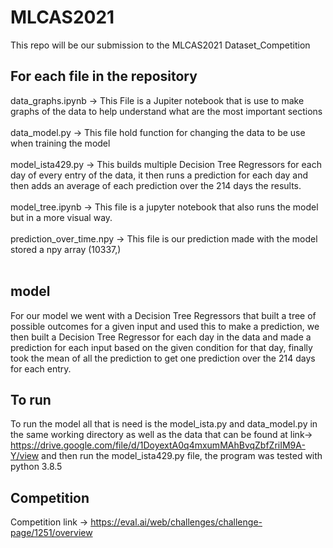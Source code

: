 # MLCAS2021
This repo will be our submission to the MLCAS2021 Dataset_Competition


## For each file in the repository 
data_graphs.ipynb -> This File is a Jupiter notebook that is use to make graphs of the data to help understand what are the most important sections <br><br>
data_model.py -> This file hold function for changing the data to be use when training the model <br><br>
model_ista429.py -> This builds multiple Decision Tree Regressors for each day of every entry of the data, it then runs a prediction for each day and then adds an average of each prediction over the 214 days the results. <br><br>
model_tree.ipynb -> This file is a jupyter notebook that also runs the model but in a more visual way. <br><br>
prediction_over_time.npy -> This file is our prediction made with the model stored a npy array (10337,) <br><br>

## model 
For our model we went with a Decision Tree Regressors that built a tree of possible outcomes for a given input and used this to make a prediction, we then built a Decision Tree Regressor for each day in the data and made a prediction for each input based on the given condition for that day, finally took the mean of all the prediction to get one prediction over the 214 days for each entry.

## To run
To run the model all that is need is the model_ista.py and data_model.py in the same working directory as well as the data that can be found at link-> https://drive.google.com/file/d/1DoyextA0q4mxumMAhBvqZbfZriIM9A-Y/view
and then run the model_ista429.py file, the program was tested with python 3.8.5
## Competition
Competition link -> https://eval.ai/web/challenges/challenge-page/1251/overview



